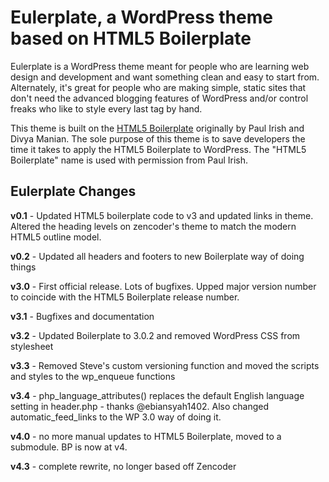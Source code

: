 # Eulerplate, a WordPress theme based on HTML5 Boilerplate

Eulerplate is a WordPress theme meant for people who are learning web design and development and want something clean and easy to start from. Alternately, it's great for people who are making simple, static sites that don't need the advanced blogging features of WordPress and/or control freaks who like to style every last tag by hand.

This theme is built on the [HTML5 Boilerplate](http://html5boilerplate.com/) originally by Paul Irish and Divya Manian. The sole purpose of this theme is to save developers the time it takes to apply the HTML5 Boilerplate to WordPress. The "HTML5 Boilerplate" name is used with permission from Paul Irish.

## Eulerplate Changes

__v0.1__ - Updated HTML5 boilerplate code to v3 and updated links in theme. Altered the heading levels on zencoder's theme to match the modern HTML5 outline model.

__v0.2__ - Updated all headers and footers to new Boilerplate way of doing things

__v3.0__ - First official release. Lots of bugfixes. Upped major version number to coincide with the HTML5 Boilerplate release number.

__v3.1__ - Bugfixes and documentation

__v3.2__ - Updated Boilerplate to 3.0.2 and removed WordPress CSS from stylesheet

__v3.3__ - Removed Steve's custom versioning function and moved the scripts and styles to the wp_enqueue functions

__v3.4__ - php_language_attributes() replaces the default English language setting in header.php - thanks @ebiansyah1402. Also changed automatic_feed_links to the WP 3.0 way of doing it.

__v4.0__ - no more manual updates to HTML5 Boilerplate, moved to a submodule. BP is now at v4.

__v4.3__ - complete rewrite, no longer based off Zencoder
